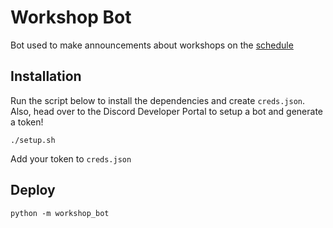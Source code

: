 # Workshop Bot

Bot used to make announcements about workshops on the [schedule](https://hackquarantine.com/schedule)

## Installation

Run the script below to install the dependencies and create `creds.json`. Also, head over to the Discord Developer Portal to setup a bot and generate a token!

```
./setup.sh
```

Add your token to `creds.json`

## Deploy

```
python -m workshop_bot
```
